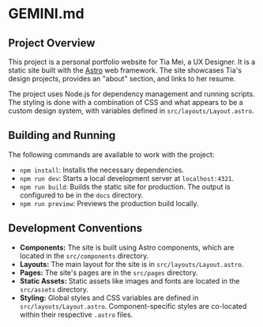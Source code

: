 # GEMINI.md

## Project Overview

This project is a personal portfolio website for Tia Mei, a UX Designer. It is a static site built with the [Astro](https://astro.build/) web framework. The site showcases Tia's design projects, provides an "about" section, and links to her resume.

The project uses Node.js for dependency management and running scripts. The styling is done with a combination of CSS and what appears to be a custom design system, with variables defined in `src/layouts/Layout.astro`.

## Building and Running

The following commands are available to work with the project:

*   `npm install`: Installs the necessary dependencies.
*   `npm run dev`: Starts a local development server at `localhost:4321`.
*   `npm run build`: Builds the static site for production. The output is configured to be in the `docs` directory.
*   `npm run preview`: Previews the production build locally.

## Development Conventions

*   **Components:** The site is built using Astro components, which are located in the `src/components` directory.
*   **Layouts:** The main layout for the site is in `src/layouts/Layout.astro`.
*   **Pages:** The site's pages are in the `src/pages` directory.
*   **Static Assets:** Static assets like images and fonts are located in the `src/assets` directory.
*   **Styling:** Global styles and CSS variables are defined in `src/layouts/Layout.astro`. Component-specific styles are co-located within their respective `.astro` files.
